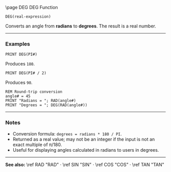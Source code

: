 \page DEG DEG Function

```basic
DEG(real-expression)
```

Converts an angle from **radians** to **degrees**.
The result is a real number.

---

### Examples

```basic
PRINT DEG(PI#)
```

Produces `180`.

```basic
PRINT DEG(PI# / 2)
```

Produces `90`.

```basic
REM Round-trip conversion
angle# = 45
PRINT "Radians = "; RAD(angle#)
PRINT "Degrees = "; DEG(RAD(angle#))
```

---

### Notes

* Conversion formula: `degrees = radians * 180 / PI`.
* Returned as a real value; may not be an integer if the input is not an exact multiple of π/180.
* Useful for displaying angles calculated in radians to users in degrees.

---

**See also:**
\ref RAD "RAD" · \ref SIN "SIN" · \ref COS "COS" · \ref TAN "TAN"
